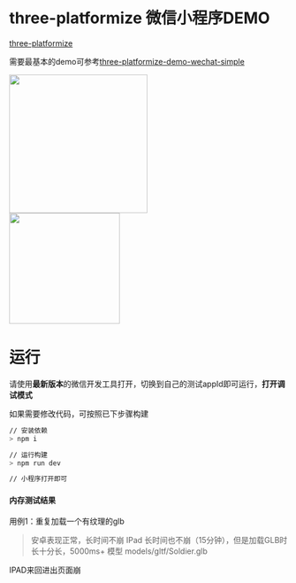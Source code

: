 # three-platformize 微信小程序DEMO

[three-platformize](https://github.com/deepkolos/three-platformize)

需要最基本的demo可参考[three-platformize-demo-wechat-simple](https://github.com/deepkolos/three-platformize-demo-wechat-simple)

<div>
  <img src="https://raw.githubusercontent.com/deepkolos/three-platformize-demo-wechat/master/demo.gif" width="250" alt="" style="display:inline-block;"/>
</div>

<div>
  <img src="https://raw.githubusercontent.com/deepkolos/three-platformize-demo-wechat/master/qrcode.jpg" width="200" alt="" style="display:inline-block;"/>
</div>


# 运行

请使用**最新版本**的微信开发工具打开，切换到自己的测试appId即可运行，**打开调试模式**

如果需要修改代码，可按照已下步骤构建

```sh
// 安装依赖
> npm i

// 运行构建
> npm run dev

// 小程序打开即可
```

#### 内存测试结果

用例1：重复加载一个有纹理的glb

> 安卓表现正常，长时间不崩
> IPad 长时间也不崩（15分钟），但是加载GLB时长十分长，5000ms+ 模型 models/gltf/Soldier.glb

IPAD来回进出页面崩